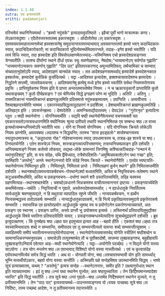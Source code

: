 ```yaml
---
index: 1.1.48
sutra: एच इग्घ्रस्वादेशे
vritti: padamanjari
---
```


 परिभाषेयं स्थानिनियमार्था । "ह्रस्वो नपुंसके" इत्यादाववुपतिष्ठते । इहैचां पूर्वो भागो मात्रात्मकः कण्ठ।लेऽकारसदृशाः । एदैतोरुतरस्तालब्य इकारसदृशः । ओदौतोरोष्ठ।ल् उकारसदृशः । एवमवयवसमाहारात्मनामेचां ह्रस्वशासनेषु समुदायान्तरतमस्याभावाद् अवयवान्तरतमो ह्रस्वो भवन् कदाचिदकारः स्यात्, कदाचिदिकारोकारौ; मा कदाचिदकारो भूदित्येवमर्थमिदमारभ्यते, तदाह--इगेव ह्रस्वो भवतीति । यदि त्वयं विधिः स्यात्, तदा ह्रस्वादेश इति विषयोपलक्षणमेतत्स्याद्--यस्मिन्विषय एचो ह्रस्वादेशप्रसङ्गस्त त्रेग्भवतीति । ततश्च दीर्घाणां स्थाने दीर्धा एवकः स्युः सवर्णग्रहणात्, नैषदोषः;"भाव्यमानोऽण् सर्वर्णान्न गृह्णाति" "भाव्यमानोऽप्यकारः सवर्णान् गृह्णाति" "दिव उत्" इतितपरकरणाद् अमूभ्यामितिवत्; तथैचामिकां च साम्यात् संख्यातानुदेशोऽपि स्याद्, आदेशग्रहणं चानर्थकं स्यात् । तत आदेशग्रहणसामर्थ्याद् ह्रस्वादेशे ह्रस्वदेशनकाल इक्कर्तव्यः, ह्रस्वादेशं कुर्वन्निकं कुर्यादित्यर्थः । यद्वा -आदिश्यत इत्यादेशः, ह्रक्वश्चासावादेशश्च ह्रस्वादेशः । निर्द्धारणे सप्तमी, जातावेकवचनम् । आदिश्यमानेषु ह्रस्वेषु मध्ये इगेव ह्रस्वो भवतीति सर्वथा नियमरूपेणास्य प्रवृत्तिः । प्राप्तिपूर्वकश्च नियम इति ये प्राप्ता अन्तरतमास्तेष्वेव नियमः । न च ऋकारलृकारौ प्राप्ताविति कुतो यथासङ्ख्यम् ? कुतो दीर्घप्रसङ्गः ? एवं चेणित्येव सिद्धे इग्ग्रहणं परेण मा भूदिति । अतिरि । अतिनु । रायमतिक्रान्तं नावमतिक्रान्तं ब्राह्मणकुलमिति प्रदिसमासे नपुंसकह्रस्वत्वम् । उपग्विति । अव्ययीभावः । रैशब्दश्च्छन्दस्येवेति भाष्यम् । एकारस्याप्रसिद्धत्वादुदाहरणं न प्रदर्शितम् । हेशब्दमतिक्रान्तं ब्राह्मणकुलमतिहि । अतिखट्व इति । उपसर्जनह्रस्वः । देश्वदेतेति । आमन्त्रिताद्यौदातत्वम् । देवद3त । "गुरोरनृत" इत्यादिना प्लुतः ॥ षष्ठी स्थानेयोगा । योगनियमार्थेति । यद्यपि षष्ठी स्थानेयोगैवेत्यस्यां वचनव्यक्तौ यत एवकारस्ततोऽन्यत्रावधारणमिति षष्ठीनियमः श्रुत्या प्रतीयते तथापि स्थाननिमितक एव सम्बन्धः षष्ठ।ल वाच्य इत्यर्थात्सम्बन्धनियमोऽपि भवतीति भावः । योगे वा नियमो योगनियमः । यदि योगनियमः क्रियते लोकेऽपि नियमः प्राप्नोति, अवयवषष्ठ।लदयश्च न सिद्ध्यन्ति; ततश्च "शास इदङ्हलोः" शासेश्चान्त्यस्य स्यादुपधामात्रस्य च, "ऊदुपधाया गोहः" गोहेश्चान्त्यस्य स्याद् उपधामात्रस्य च, तत्राह-इह शास्त्रे या षष्ठ।ल्नियतयोगेति । एतेन शास्त्रेऽयं नियमः, शास्त्राङ्गत्वात्परिभाषाणाम्; तत्राप्यनियमप्रसङ्ग इति दर्शयति । अनियमप्रसङ्गे नियमः कर्तव्यो लोकवत्, तद्यथा-लोके ग्रामान्तरं जिगमिषुः कश्चित्कञ्चिदाह-"पन्थानं मे भवानुपदिशतु" इति, स यत्र संदेहः, पथि द्वैविध्यात्, तत्रैवोपदिशति-"अमुष्मिन्नवकाशेऽनेन पथा गच्छ" इति; एवमिहापि "अस्तेर्भूः" अस्तेः स्थानेऽनन्तरो वेति संदेहे नियमः क्रियते - स्थानेयोगैवेति । एतदेव स्पष्टयति-स्थानेयोगस्य निमितभूत इति । निमितभूते, निमितत्वं प्राप्ते । निमितग्रहणं कुर्वन् श्थाने" इति निमितसप्तमीति दर्शयति । स्थानशब्दोऽयमस्त्यपकर्षवचनः-गोस्थानेऽश्वो बध्यतामिति, अस्ति च निवृत्तिवचनः-श्लेष्मणः स्थाने कटुअकमौषधमिति, अस्ति च प्रसङ्गवचनः--दर्भाणां स्थाने शरैः प्रस्तरितव्यमिति, तदिह चरमस्य ग्रहणमित्याह--स्थानशब्दश्चेति । चशब्दोऽवधारणे भिन्नक्रमश्च वाचीत्यस्यानन्तरं द्रष्टव्यः । प्रसङ्गवाच्येवेति कथमिवेत्याह--यथेति । निवृत्तिवाची न गृह्यते, अस्तेरुपदेशसामर्थ्यात् । न ह्यार्धधातुके निवर्तितस्य सार्वधातुके श्रवणमुपपद्यते, न हि मथुरायां व्यापादितः स्रुघ्ने जीवति । नाप्यपकर्षवचनः, न ह्यर्थेन नित्यसम्बद्धस्य ततोऽपकर्षः सम्भवति । नाप्यार्द्धधातुकादपकर्षः, न हि नित्ये प्रकृतिप्रत्ययसमुदाये प्रकृतेरपकर्षः सम्भवति । स्वाभाविक एव ह्यस्तेरप्रयोग आर्द्धधातुके भूशब्द स्य च प्रयोगोऽनेन प्रकारेणान्वाख्यायते, अतः प्रसङ्गः एव स्थानम् । प्रसङ्गः प्राप्तिः, अस्तेः प्राप्तौ भूः प्रयोक्तव्य इत्यर्थः । अस्तिनार्थं प्रतिपादयितुमुद्यौक्त आर्द्धधातुके विषये भवतिना प्रतिपादयेदिति यावत् । प्रसङ्गसम्बन्धस्येत्यादिना सूत्रार्थमुद्राहरणे दर्शयति । ब्रुव इत्युपलक्षणम् । किं पुनर्बहवः षष्ठ।ल्र्था यत इदमुच्यत इत्यत आह --बहवो हीति । एकशतं षष्ठ।ल्र्थाः तत्र स्वस्वामिभावादयः शब्दे न सम्भवन्ति, समीपादय एव तु सम्भवन्तीत्यतो यावन्तः शब्दे सम्भवन्तीत्युक्तम् । व्यवहितमपि समीपं भवतीत्यनन्तराद्भेदेनोपादानम् । स्थानेयोगेत्यसमासश्चेद् योगेति स्त्रीलिंगं षष्ठीशब्देन च सामानाधिकरण्यमनुपपन्नम् । समासेऽपि तत्पुरुषश्चेत् तौ च पूर्वोक्तदोषौ, सप्तम्या लुक्प्रसङ्गश्च, बहुव्रीहावपि लुक्प्रसङ्गोऽनिवार्य एवेत्यत आह--षष्ठी स्थानेयोगेत्यादि । यद्वा--अयोगेति पदच्छेदः । न विद्यते योगो यस्याः साऽयोगा । तत्र योगः मन्तरेण षष्ठ।ल एवाभावाद् विशिष्टो योगो यस्या नास्तीत्यर्थः । एवं च कृत्वासंदेह एवोपस्थानमित्येवं सर्वत्र सिद्धं भवति । अथ वा - योगवती योगा, षष्ठ।लश्चावश्यम्भावी योग इति सामर्थ्याद् भूम्नि मत्वर्थीयोऽकारः, बहवो योगा यस्याः सन्तीति । अस्मिन्नपि पक्षे सन्देहविषय उपस्थानमिति सिद्धम् । भाष्ये सूत्रं प्रत्याख्यातम्, कथम् ? "अस्तेर्भूः" इत्यत्र सन्देहः --स्थानेऽनन्तरः, समीप इति ? लक्ष्यानुरोधात् स्थान इति व्याख्यास्यामः । इदं तु षष्ठ।ल्न्तं यथा स्थानेन युज्येत; अतः षष्ठयुच्चारिता । तेन ङिर्द्दिश्यमानस्यादेशा भवन्ति" इति सिद्धं भवतीति । तत्र सूत्रे षष्ठ।ल्न्तं गृह्यते--षष्ठ।ल्न्तमेव निर्द्दिश्यमानं स्थानेन युज्यते, न तु प्रतीयमानमिति । तेन "पादः पत्" इत्यस्यायमर्थः--पादन्तस्याङ्गस्य यो।वयवः पाच्छब्दः सूत्रे षष्ठ।ल निर्दिष्टः, तस्य पच्छब्द आदेशः, न तु प्रतीयमानस्य तदन्तस्येति ॥